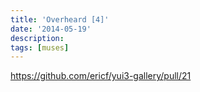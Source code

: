 ```yaml
---
title: 'Overheard [4]'
date: '2014-05-19'
description:
tags: [muses]
---
```


<https://github.com/ericf/yui3-gallery/pull/21>

